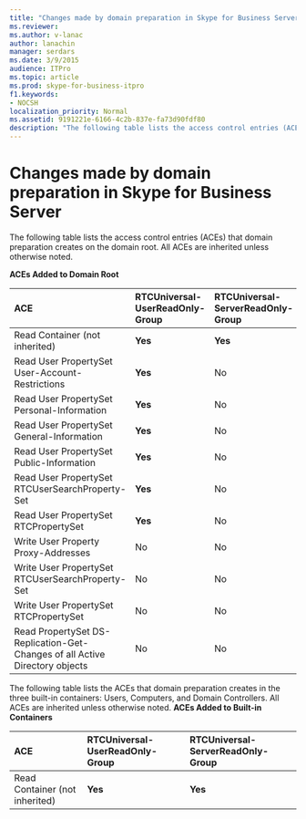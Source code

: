 ```yaml
---
title: "Changes made by domain preparation in Skype for Business Server"
ms.reviewer: 
ms.author: v-lanac
author: lanachin
manager: serdars
ms.date: 3/9/2015
audience: ITPro
ms.topic: article
ms.prod: skype-for-business-itpro
f1.keywords:
- NOCSH
localization_priority: Normal
ms.assetid: 9191221e-6166-4c2b-837e-fa73d90fdf80
description: "The following table lists the access control entries (ACEs) that domain preparation creates on the domain root. All ACEs are inherited unless otherwise noted."
---
```


# Changes made by domain preparation in Skype for Business Server
 
The following table lists the access control entries (ACEs) that domain preparation creates on the domain root. All ACEs are inherited unless otherwise noted.
  
**ACEs Added to Domain Root**

|**ACE**|**RTCUniversal-UserReadOnly-Group**|**RTCUniversal-ServerReadOnly-Group**|**RTCUniversal-UserAdmins**|**RTCHSUniversal-Services**|**Authenticated-Users**|
|:-----|:-----|:-----|:-----|:-----|:-----|
|Read Container (not inherited)  <br/> |**Yes** <br/> |**Yes** <br/> |No  <br/> |No  <br/> |No  <br/> |
|Read User PropertySet User-Account-Restrictions  <br/> |**Yes** <br/> |No  <br/> |No  <br/> |No  <br/> |No  <br/> |
|Read User PropertySet Personal-Information  <br/> |**Yes** <br/> |No  <br/> |No  <br/> |No  <br/> |No  <br/> |
|Read User PropertySet General-Information  <br/> |**Yes** <br/> |No  <br/> |No  <br/> |No  <br/> |No  <br/> |
|Read User PropertySet Public-Information  <br/> |**Yes** <br/> |No  <br/> |No  <br/> |No  <br/> |No  <br/> |
|Read User PropertySet RTCUserSearchProperty-Set  <br/> |**Yes** <br/> |No  <br/> |No  <br/> |No  <br/> |**Yes** <br/> |
|Read User PropertySet RTCPropertySet  <br/> |**Yes** <br/> |No  <br/> |No  <br/> |No  <br/> |No  <br/> |
|Write User Property Proxy-Addresses  <br/> |No  <br/> |No  <br/> |**Yes** <br/> |No  <br/> |No  <br/> |
|Write User PropertySet RTCUserSearchProperty-Set  <br/> |No  <br/> |No  <br/> |**Yes** <br/> |No  <br/> |No  <br/> |
|Write User PropertySet RTCPropertySet  <br/> |No  <br/> |No  <br/> |**Yes** <br/> |No  <br/> |No  <br/> |
|Read PropertySet DS-Replication-Get-Changes of all Active Directory objects  <br/> |No  <br/> |No  <br/> |No  <br/> |**Yes** <br/> |No  <br/> |
   
The following table lists the ACEs that domain preparation creates in the three built-in containers: Users, Computers, and Domain Controllers. All ACEs are inherited unless otherwise noted.
**ACEs Added to Built-in Containers**

|**ACE**|**RTCUniversal-UserReadOnly-Group**|**RTCUniversal-ServerReadOnly-Group**|
|:-----|:-----|:-----|
|Read Container (not inherited)  <br/> |**Yes** <br/> |**Yes** <br/> |
   

